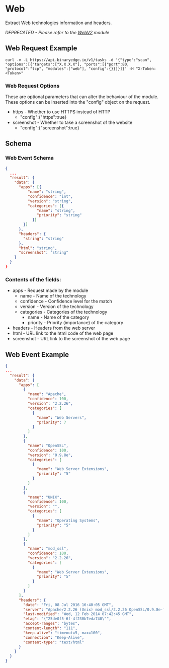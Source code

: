 # Web

Extract Web technologies information and headers.


*DEPRECATED - Please refer to the [WebV2](https://docs.binaryedge.io/modules/webv2/) module*


## Web Request Example

```
curl -v -L https://api.binaryedge.io/v1/tasks -d '{"type":"scan", "options":[{"targets":["X.X.X.X"], "ports":[{"port":80, "protocol":"tcp", "modules":["web"], "config":{}}]}]}' -H "X-Token:<Token>"
```

### Web Request Options

These are optional parameters that can alter the behaviour of the module. These options can be inserted into the "config" object on the request.

* https - Whether to use HTTPS instead of HTTP
    * "config":{"https":true}
* screenshot - Whether to take a screenshot of the website
    * "config":{"screenshot":true}

## Schema

### Web Event Schema

```json
{
  ...
  "result": {
    "data": {
      "apps": [{
          "name": "string",
          "confidence": "int",
          "version": "string",
          "categories": [{
              "name": "string",
              "priority": "string"
            }]
        }]
      },
      "headers": {
      	"string": "string"
      },
      "html": "string",
      "screenshot": "string"
    }
  }
}
```

### Contents of the fields:

* apps - Request made by the module
  	* name - Name of the technology
  	* confidence - Confidence level for the match
    * version - Version of the technology
    * categories - Categories of the technology
        * name - Name of the category
        * priority - Priority (importance) of the category
* headers - Headers from the web server
* html - URL link to the html code of the web page
* screenshot - URL link to the screenshot of the web page

## Web Event Example

```json
{
...
  "result": {
    "data": {
      "apps": [
        {
          "name": "Apache",
          "confidence": 100,
          "version": "2.2.26",
          "categories": [
            {
              "name": "Web Servers",
              "priority": 7
            }
          ]
        },
        {
          "name": "OpenSSL",
          "confidence": 100,
          "version": "0.9.8e",
          "categories": [
            {
              "name": "Web Server Extensions",
              "priority": "5"
            }
          ]
        },
        {
          "name": "UNIX",
          "confidence": 100,
          "version": "",
          "categories": [
            {
              "name": "Operating Systems",
              "priority": "5"
            }
          ]
        },
        {
          "name": "mod_ssl",
          "confidence": 100,
          "version": "2.2.26",
          "categories": [
            {
              "name": "Web Server Extensions",
              "priority": "5"
            }
          ]
        }
      ],
      "headers": {
        "date": "Fri, 08 Jul 2016 16:40:05 GMT",
        "server": "Apache/2.2.26 (Unix) mod_ssl/2.2.26 OpenSSL/0.9.8e-fips-rhel5 mod_bwlimited/1.4",
        "last-modified": "Wed, 12 Feb 2014 07:42:45 GMT",
        "etag": "\"25de0f5-6f-4f230b7eda740\"",
        "accept-ranges": "bytes",
        "content-length": "111",
        "keep-alive": "timeout=5, max=100",
        "connection": "Keep-Alive",
        "content-type": "text/html"
      }
    }
  }
}
```
